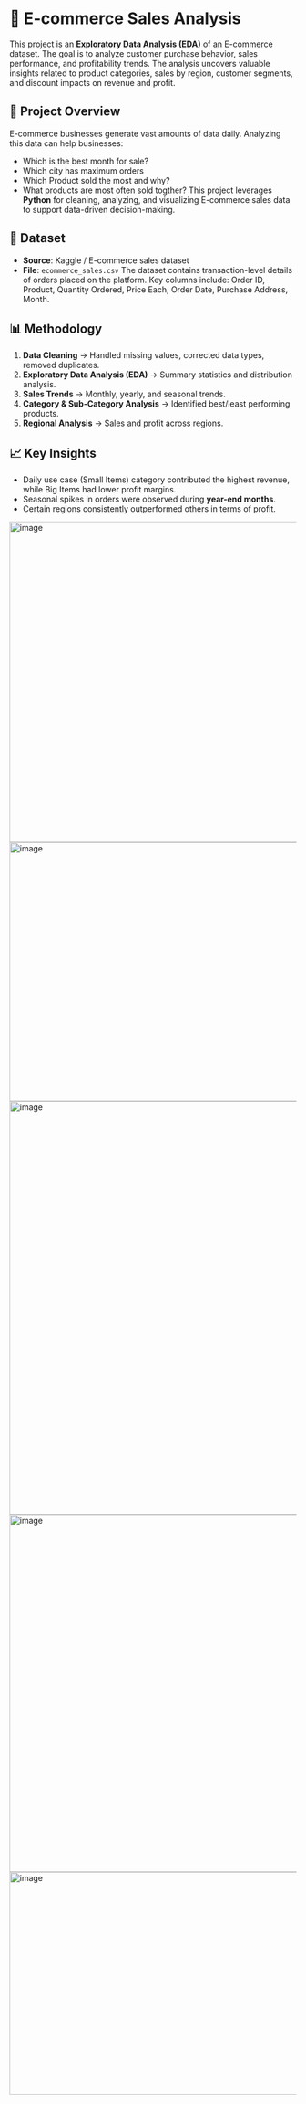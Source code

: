 # 🛒 E-commerce Sales Analysis

This project is an **Exploratory Data Analysis (EDA)** of an E-commerce dataset. The goal is to analyze customer purchase behavior, sales performance, and profitability trends. The analysis uncovers valuable insights related to product categories, sales by region, customer segments, and discount impacts on revenue and profit.

## 📜 Project Overview

E-commerce businesses generate vast amounts of data daily. Analyzing this data can help businesses:

* Which is the best month for sale?
* Which city has maximum orders
* Which Product sold the most and why?
* What products are most often sold togther?
This project leverages **Python** for cleaning, analyzing, and visualizing E-commerce sales data to support data-driven decision-making.

## 📂 Dataset

* **Source**: Kaggle / E-commerce sales dataset
* **File**: `ecommerce_sales.csv`
The dataset contains transaction-level details of orders placed on the platform. Key columns include: Order ID, Product, Quantity Ordered, Price Each, Order Date, Purchase Address, Month.

## 📊 Methodology

1. **Data Cleaning** → Handled missing values, corrected data types, removed duplicates.
2. **Exploratory Data Analysis (EDA)** → Summary statistics and distribution analysis.
3. **Sales Trends** → Monthly, yearly, and seasonal trends.
4. **Category & Sub-Category Analysis** → Identified best/least performing products.
5. **Regional Analysis** → Sales and profit across regions.
   
## 📈 Key Insights

* Daily use case (Small Items) category contributed the highest revenue, while Big Items had lower profit margins.
* Seasonal spikes in orders were observed during **year-end months**.
* Certain regions consistently outperformed others in terms of profit.

<img width="666" height="562" alt="image" src="https://github.com/user-attachments/assets/02134940-9f18-443f-a395-93692b61399d" />
<img width="671" height="453" alt="image" src="https://github.com/user-attachments/assets/03ffe1f0-5faa-4d6d-9e09-849426a1f330" />
<img width="819" height="724" alt="image" src="https://github.com/user-attachments/assets/cdef263c-805f-4259-abe7-e080ce0e7d3d" />
<img width="828" height="626" alt="image" src="https://github.com/user-attachments/assets/e0cf46dd-31ba-4fc1-9583-25b060149cf7" />
<img width="844" height="390" alt="image" src="https://github.com/user-attachments/assets/276220a9-3e3a-42a0-8a20-fcd1271b60cc" />
